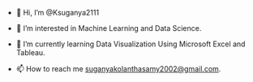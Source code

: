 - 👋 Hi, I’m @Ksuganya2111
- 👀 I’m interested in Machine Learning and Data Science.
- 🌱 I’m currently learning Data Visualization Using Microsoft Excel and Tableau.

- 📫 How to reach me suganyakolanthasamy2002@gmail.com.

<!---
Ksuganya2111/Ksuganya2111 is a ✨ special ✨ repository because its `README.md` (this file) appears on your GitHub profile.
You can click the Preview link to take a look at your changes.
--->
